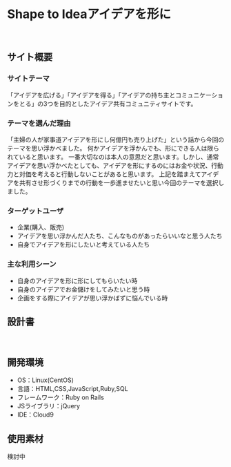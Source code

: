 # Shape to Ideaアイデアを形に
​
## サイト概要
### サイトテーマ
「アイデアを広げる」「アイデアを得る」「アイデアの持ち主とコミュニケーションをとる」の3つを目的としたアイデア共有コミュニティサイトです。

### テーマを選んだ理由
「主婦の人が家事道アイデアを形にし何億円も売り上げた」という話から今回のテーマを思い浮かべました。 
何かアイデアを浮かんでも、形にできる人は限られていると思います。
一番大切なのは本人の意思だと思います。しかし、通常アイデアを思い浮かべたとしても、アイデアを形にするのにはお金や状況、行動力と対価を考えると行動しないことがあると思います。
上記を踏まえてアイデアを共有させ形づくりまでの行動を一歩進ませたいと思い今回のテーマを選択しました。

### ターゲットユーザ
- 企業(購入、販売)
- アイデアを思い浮かんだ人たち、こんなものがあったらいいなと思う人たち
- 自身でアイデアを形にしたいと考えている人たち

### 主な利用シーン
- 自身のアイデアを形に形にしてもらいたい時
- 自身のアイデアでお金儲けをしてみたいと思う時  
- 企画をする際にアイデアが思い浮かばずに悩んでいる時

## 設計書
<!--テーマを設定・提出する時点では不要です-->
​
## 開発環境
- OS：Linux(CentOS)
- 言語：HTML,CSS,JavaScript,Ruby,SQL
- フレームワーク：Ruby on Rails
- JSライブラリ：jQuery
- IDE：Cloud9
​
## 使用素材
検討中